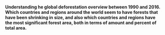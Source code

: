 #### Understanding he global deforestation overview between 1990 and 2016. Which countries and regions around the world seem to have forests that have been shrinking in size, and also which countries and regions have the most significant forest area, both in terms of amount and percent of total area.
